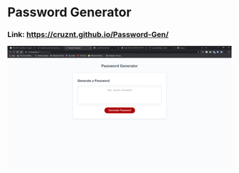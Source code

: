 # Password Generator
### Link: https://cruznt.github.io/Password-Gen/
![image of hw](docs/screenshot.png)

